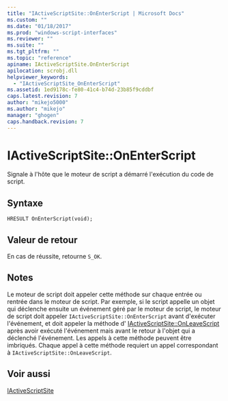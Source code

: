 ```yaml
---
title: "IActiveScriptSite::OnEnterScript | Microsoft Docs"
ms.custom: ""
ms.date: "01/18/2017"
ms.prod: "windows-script-interfaces"
ms.reviewer: ""
ms.suite: ""
ms.tgt_pltfrm: ""
ms.topic: "reference"
apiname: IActiveScriptSite.OnEnterScript
apilocation: scrobj.dll
helpviewer_keywords: 
  - "IActiveScriptSite_OnEnterScript"
ms.assetid: 1ed9178c-fe80-41c4-b74d-23b85f9cddbf
caps.latest.revision: 7
author: "mikejo5000"
ms.author: "mikejo"
manager: "ghogen"
caps.handback.revision: 7
---
```

# IActiveScriptSite::OnEnterScript
Signale à l'hôte que le moteur de script a démarré l'exécution du code de script.  
  
## Syntaxe  
  
```  
HRESULT OnEnterScript(void);  
```  
  
## Valeur de retour  
 En cas de réussite, retourne `S_OK`.  
  
## Notes  
 Le moteur de script doit appeler cette méthode sur chaque entrée ou rentrée dans le moteur de script.  Par exemple, si le script appelle un objet qui déclenche ensuite un événement géré par le moteur de script, le moteur de script doit appeler `IActiveScriptSite::OnEnterScript` avant d'exécuter l'événement, et doit appeler la méthode d' [IActiveScriptSite::OnLeaveScript](../../winscript/reference/iactivescriptsite-onleavescript.md) après avoir exécuté l'événement mais avant le retour à l'objet qui a déclenché l'événement.  Les appels à cette méthode peuvent être imbriqués.  Chaque appel à cette méthode requiert un appel correspondant à `IActiveScriptSite::OnLeaveScript`.  
  
## Voir aussi  
 [IActiveScriptSite](../../winscript/reference/iactivescriptsite.md)